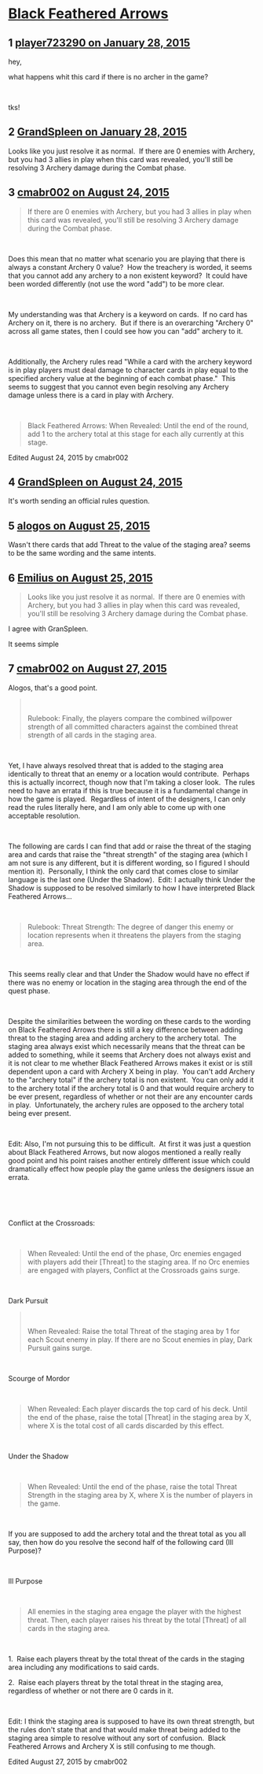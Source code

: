 # [Black Feathered Arrows](https://community.fantasyflightgames.com/topic/133337-black-feathered-arrows/)

## 1 [player723290 on January 28, 2015](https://community.fantasyflightgames.com/topic/133337-black-feathered-arrows/?do=findComment&comment=1425031)

hey,

what happens whit this card if there is no archer in the game?

 

tks!

## 2 [GrandSpleen on January 28, 2015](https://community.fantasyflightgames.com/topic/133337-black-feathered-arrows/?do=findComment&comment=1425164)

Looks like you just resolve it as normal.  If there are 0 enemies with Archery, but you had 3 allies in play when this card was revealed, you'll still be resolving 3 Archery damage during the Combat phase.

## 3 [cmabr002 on August 24, 2015](https://community.fantasyflightgames.com/topic/133337-black-feathered-arrows/?do=findComment&comment=1752303)

> If there are 0 enemies with Archery, but you had 3 allies in play when this card was revealed, you'll still be resolving 3 Archery damage during the Combat phase.

 

Does this mean that no matter what scenario you are playing that there is always a constant Archery 0 value?  How the treachery is worded, it seems that you cannot add any archery to a non existent keyword?  It could have been worded differently (not use the word "add") to be more clear.

 

My understanding was that Archery is a keyword on cards.  If no card has Archery on it, there is no archery.  But if there is an overarching "Archery 0" across all game states, then I could see how you can "add" archery to it.

 

Additionally, the Archery rules read "While a card with the archery keyword is in play players must deal damage to character cards in play equal to the specified archery value at the beginning of each combat phase."  This seems to suggest that you cannot even begin resolving any Archery damage unless there is a card in play with Archery.

 

> Black Feathered Arrows: When Revealed: Until the end of the round, add 1 to the archery total at this stage for each ally currently at this stage.

Edited August 24, 2015 by cmabr002

## 4 [GrandSpleen on August 24, 2015](https://community.fantasyflightgames.com/topic/133337-black-feathered-arrows/?do=findComment&comment=1752478)

It's worth sending an official rules question.

## 5 [alogos on August 25, 2015](https://community.fantasyflightgames.com/topic/133337-black-feathered-arrows/?do=findComment&comment=1754559)

Wasn't there cards that add Threat to the value of the staging area? seems to be the same wording and the same intents.

## 6 [Emilius on August 25, 2015](https://community.fantasyflightgames.com/topic/133337-black-feathered-arrows/?do=findComment&comment=1754790)

> Looks like you just resolve it as normal.  If there are 0 enemies with Archery, but you had 3 allies in play when this card was revealed, you'll still be resolving 3 Archery damage during the Combat phase.

I agree with GranSpleen.

It seems simple 

## 7 [cmabr002 on August 27, 2015](https://community.fantasyflightgames.com/topic/133337-black-feathered-arrows/?do=findComment&comment=1758709)

Alogos, that's a good point.
 

>  
> 
> Rulebook: Finally, the players compare the combined willpower strength of all committed characters against the combined threat strength of all cards in the staging area.

 

Yet, I have always resolved threat that is added to the staging area identically to threat that an enemy or a location would contribute.  Perhaps this is actually incorrect, though now that I'm taking a closer look.  The rules need to have an errata if this is true because it is a fundamental change in how the game is played.  Regardless of intent of the designers, I can only read the rules literally here, and I am only able to come up with one acceptable resolution.

 

The following are cards I can find that add or raise the threat of the staging area and cards that raise the "threat strength" of the staging area (which I am not sure is any different, but it is different wording, so I figured I should mention it).  Personally, I think the only card that comes close to similar language is the last one (Under the Shadow).  Edit: I actually think Under the Shadow is supposed to be resolved similarly to how I have interpreted Black Feathered Arrows...

 

> Rulebook: Threat Strength: The degree of danger this enemy or location represents when it threatens the players from the staging area.

 

This seems really clear and that Under the Shadow would have no effect if there was no enemy or location in the staging area through the end of the quest phase.

 

Despite the similarities between the wording on these cards to the wording on Black Feathered Arrows there is still a key difference between adding threat to the staging area and adding archery to the archery total.  The staging area always exist which necessarily means that the threat can be added to something, while it seems that Archery does not always exist and it is not clear to me whether Black Feathered Arrows makes it exist or is still dependent upon a card with Archery X being in play.  You can't add Archery to the "archery total" if the archery total is non existent.  You can only add it to the archery total if the archery total is 0 and that would require archery to be ever present, regardless of whether or not their are any encounter cards in play.  Unfortunately, the archery rules are opposed to the archery total being ever present.

 

Edit: Also, I'm not pursuing this to be difficult.  At first it was just a question about Black Feathered Arrows, but now alogos mentioned a really really good point and his point raises another entirely different issue which could dramatically effect how people play the game unless the designers issue an errata. 

 

 

Conflict at the Crossroads:

 

> When Revealed: Until the end of the phase, Orc enemies engaged with players add their [Threat] to the staging area. If no Orc enemies are engaged with players, Conflict at the Crossroads gains surge.

 

Dark Pursuit
 

>  
> 
> When Revealed: Raise the total Threat of the staging area by 1 for each Scout enemy in play. If there are no Scout enemies in play, Dark Pursuit gains surge.

 

Scourge of Mordor

 

> When Revealed: Each player discards the top card of his deck. Until the end of the phase, raise the total [Threat] in the staging area by X, where X is the total cost of all cards discarded by this effect.

 

Under the Shadow

 

> When Revealed: Until the end of the phase, raise the total Threat Strength in the staging area by X, where X is the number of players in the game.

 

If you are supposed to add the archery total and the threat total as you all say, then how do you resolve the second half of the following card (Ill Purpose)?

 

Ill Purpose

 

> All enemies in the staging area engage the player with the highest threat. Then, each player raises his threat by the total [Threat] of all cards in the staging area.

 

1.  Raise each players threat by the total threat of the cards in the staging area including any modifications to said cards.

2.  Raise each players threat by the total threat in the staging area, regardless of whether or not there are 0 cards in it.

 

Edit: I think the staging area is supposed to have its own threat strength, but the rules don't state that and that would make threat being added to the staging area simple to resolve without any sort of confusion.  Black Feathered Arrows and Archery X is still confusing to me though.

Edited August 27, 2015 by cmabr002

